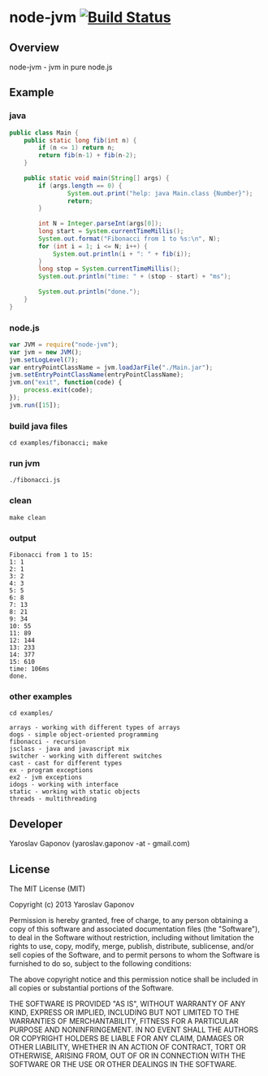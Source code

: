 node-jvm  [![Build Status](https://travis-ci.org/YaroslavGaponov/node-jvm.png?branch=master)](https://travis-ci.org/YaroslavGaponov/node-jvm)
========


## Overview

node-jvm - jvm in pure node.js


## Example

### java
```java
public class Main {
    public static long fib(int n) {
        if (n <= 1) return n;
        return fib(n-1) + fib(n-2);
    }
    
    public static void main(String[] args) {
        if (args.length == 0) {
                System.out.print("help: java Main.class {Number}");
                return;
        }
        
        int N = Integer.parseInt(args[0]);
        long start = System.currentTimeMillis();            
        System.out.format("Fibonacci from 1 to %s:\n", N);
        for (int i = 1; i <= N; i++) {
            System.out.println(i + ": " + fib(i));
        }
        long stop = System.currentTimeMillis();
        System.out.println("time: " + (stop - start) + "ms");
        
        System.out.println("done.");
    }
}
```

### node.js
```javascript
var JVM = require("node-jvm");
var jvm = new JVM();
jvm.setLogLevel(7);
var entryPointClassName = jvm.loadJarFile("./Main.jar");
jvm.setEntryPointClassName(entryPointClassName);
jvm.on("exit", function(code) {
    process.exit(code);
});
jvm.run([15]);
```

### build java files
`cd examples/fibonacci; make`

### run jvm
`./fibonacci.js`

### clean
`make clean`

### output
```
Fibonacci from 1 to 15:
1: 1
2: 1
3: 2
4: 3
5: 5
6: 8
7: 13
8: 21
9: 34
10: 55
11: 89
12: 144
13: 233
14: 377
15: 610
time: 106ms
done.
```

### other examples
`cd examples/`

```
arrays - working with different types of arrays 
dogs - simple object-oriented programming
fibonacci - recursion
jsclass - java and javascript mix
switcher - working with different switches
cast - cast for different types
ex - program exceptions
ex2 - jvm exceptions
idogs - working with interface
static - working with static objects
threads - multithreading
```


## Developer

Yaroslav Gaponov (yaroslav.gaponov -at - gmail.com)

## License

The MIT License (MIT)

Copyright (c) 2013 Yaroslav Gaponov

Permission is hereby granted, free of charge, to any person obtaining a copy
of this software and associated documentation files (the "Software"), to deal
in the Software without restriction, including without limitation the rights
to use, copy, modify, merge, publish, distribute, sublicense, and/or sell
copies of the Software, and to permit persons to whom the Software is
furnished to do so, subject to the following conditions:

The above copyright notice and this permission notice shall be included in
all copies or substantial portions of the Software.

THE SOFTWARE IS PROVIDED "AS IS", WITHOUT WARRANTY OF ANY KIND, EXPRESS OR
IMPLIED, INCLUDING BUT NOT LIMITED TO THE WARRANTIES OF MERCHANTABILITY,
FITNESS FOR A PARTICULAR PURPOSE AND NONINFRINGEMENT. IN NO EVENT SHALL THE
AUTHORS OR COPYRIGHT HOLDERS BE LIABLE FOR ANY CLAIM, DAMAGES OR OTHER
LIABILITY, WHETHER IN AN ACTION OF CONTRACT, TORT OR OTHERWISE, ARISING FROM,
OUT OF OR IN CONNECTION WITH THE SOFTWARE OR THE USE OR OTHER DEALINGS IN
THE SOFTWARE.
